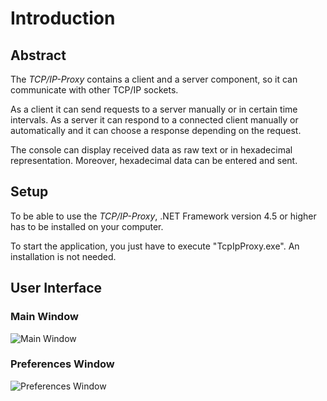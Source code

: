 # Introduction

## Abstract

The *TCP/IP-Proxy* contains a client and a server component, so it can communicate with other TCP/IP sockets.

As a client it can send requests to a server manually or in certain time intervals. As a server it can respond to a connected client manually or automatically and it can choose a response depending on the request.

The console can display received data as raw text or in hexadecimal representation. Moreover, hexadecimal data can be entered and sent.


## Setup

To be able to use the *TCP/IP-Proxy*, .NET Framework version 4.5 or higher has to be installed on your computer.

To start the application, you just have to execute "TcpIpProxy.exe". An installation is not needed.


## User Interface

### Main Window
![Main Window](images/user-interface-main-window.png)

### Preferences Window
![Preferences Window](images/user-interface-preferences-window.png)
